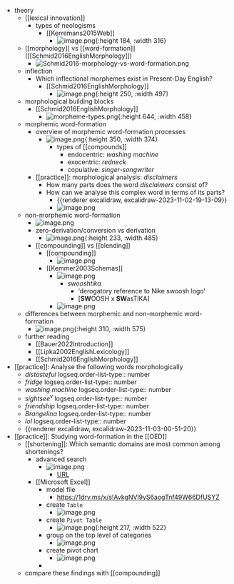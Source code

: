 - theory
	- [[lexical innovation]]
		- types of neologisms
			- [[Kerremans2015Web]]
				- ![image.png](../assets/image_1701358282980_0.png){:height 184, :width 316}
	- [[morphology]] vs [[word-formation]] ([[Schmid2016EnglishMorphology]])
		- ![Schmid2016-morphology-vs-word-formation.png](../assets/Schmid2016-morphology-vs-word-formation_1698949643850_0.png)
	- inflection
		- Which inflectional morphemes exist in Present-Day English?
			- [[Schmid2016EnglishMorphology]]
				- ![image.png](../assets/image_1701359043921_0.png){:height 250, :width 497}
	- morphological building blocks
		- [[Schmid2016EnglishMorphology]]
			- ![morpheme-types.png](../assets/morpheme-types_1701359224211_0.png){:height 644, :width 458}
	- morphemic word-formation
		- overview of morphemic word-formation processes
			- ![image.png](../assets/image_1698966977051_0.png){:height 350, :width 374}
				- types of [[compounds]]
					- endocentric: *washing machine*
					- exocentric: *redneck*
					- copulative: *singer-songwriter*
		- [[practice]]: morphological analysis: *disclaimers*
			- How many parts does the word *disclaimers* consist of?
			- How can we analyse this complex word in terms of its parts?
				- {{renderer excalidraw, excalidraw-2023-11-02-19-13-09}}
				- ![image.png](../assets/image_1701860412688_0.png)
	- non-morphemic word-formation
		- ![image.png](../assets/image_1698950159306_0.png)
		- zero-derivation/conversion vs derivation
			- ![image.png](../assets/image_1701360305725_0.png){:height 233, :width 485}
		- [[compounding]] vs [[blending]]
			- [[compounding]]
				- ![image.png](../assets/image_1701360494265_0.png)
			- [[Kemmer2003Schemas]]
				- ![image.png](../assets/image_1701360686986_0.png)
					- *swooshtika*
						- ‘derogatory reference to Nike swoosh logo’
						- [**SW**OOSH x **SW**asTIKA]
				- ![image.png](../assets/image_1701359909256_0.png)
	- differences between morphemic and non-morphemic word-formation
		- ![image.png](../assets/image_1701360349164_0.png){:height 310, :width 575}
	- further reading
		- [[Bauer2022Introduction]]
		- [[Lipka2002EnglishLexicology]]
		- [[Schmid2016EnglishMorphology]]
- [[practice]]: Analyse the following words morphologically
	- *distasteful*
	  logseq.order-list-type:: number
	- *fridge*
	  logseq.order-list-type:: number
	- *washing machine*
	  logseq.order-list-type:: number
	- *sightsee*$^v$
	  logseq.order-list-type:: number
	- *friendship*
	  logseq.order-list-type:: number
	- *Brangelina*
	  logseq.order-list-type:: number
	- *lol*
	  logseq.order-list-type:: number
	- {{renderer excalidraw, excalidraw-2023-11-03-00-51-20}}
- [[practice]]: Studying word-formation in the [[OED]]
	- [[shortening]]: Which semantic domains are most common among shortenings?
		- advanced search
			- ![image.png](../assets/image_1701426526094_0.png)
				- [URL](https://www.oed.com/search/advanced/Entries?typeOfFormation=shortening&textTermOpt0=WordPhrase&dateOfUseFirstUse=false&page=1&sortOption=DateNewFirst)
		- [[Microsoft Excel]]
			- model file
				- https://1drv.ms/x/s!AvkgNVl9yS6aogTnf49W66DfUSYZ
			- create `Table`
				- ![image.png](../assets/image_1701363345260_0.png)
			- create `Pivot Table`
				- ![image.png](../assets/image_1701363439435_0.png){:height 217, :width 522}
			- group on the top level of categories
				- ![image.png](../assets/image_1701363473055_0.png)
			- create pivot chart
				- ![image.png](../assets/image_1701363509221_0.png)
			-
	- compare these findings with [[compounding]]